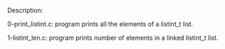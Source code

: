 Description:

0-print_listint.c: program prints all the elements of a listint_t list.

1-listint_len.c: program prints  number of elements in a linked listint_t list.

